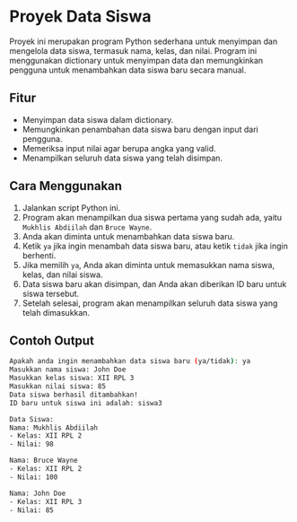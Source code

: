 # Proyek Data Siswa

Proyek ini merupakan program Python sederhana untuk menyimpan dan mengelola data siswa, termasuk nama, kelas, dan nilai. Program ini menggunakan dictionary untuk menyimpan data dan memungkinkan pengguna untuk menambahkan data siswa baru secara manual.

## Fitur

- Menyimpan data siswa dalam dictionary.
- Memungkinkan penambahan data siswa baru dengan input dari pengguna.
- Memeriksa input nilai agar berupa angka yang valid.
- Menampilkan seluruh data siswa yang telah disimpan.

## Cara Menggunakan

1. Jalankan script Python ini.
2. Program akan menampilkan dua siswa pertama yang sudah ada, yaitu `Mukhlis Abdiilah` dan `Bruce Wayne`.
3. Anda akan diminta untuk menambahkan data siswa baru.
4. Ketik `ya` jika ingin menambah data siswa baru, atau ketik `tidak` jika ingin berhenti.
5. Jika memilih `ya`, Anda akan diminta untuk memasukkan nama siswa, kelas, dan nilai siswa.
6. Data siswa baru akan disimpan, dan Anda akan diberikan ID baru untuk siswa tersebut.
7. Setelah selesai, program akan menampilkan seluruh data siswa yang telah dimasukkan.

## Contoh Output

```bash
Apakah anda ingin menambahkan data siswa baru (ya/tidak): ya
Masukkan nama siswa: John Doe
Masukkan kelas siswa: XII RPL 3
Masukkan nilai siswa: 85
Data siswa berhasil ditambahkan!
ID baru untuk siswa ini adalah: siswa3

Data Siswa:
Nama: Mukhlis Abdiilah
- Kelas: XII RPL 2
- Nilai: 98

Nama: Bruce Wayne
- Kelas: XII RPL 2
- Nilai: 100

Nama: John Doe
- Kelas: XII RPL 3
- Nilai: 85
```